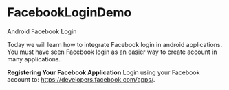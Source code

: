 # FacebookLoginDemo
Android Facebook Login

Today we will learn how to integrate Facebook login in android applications. You must have seen Facebook login as an easier way to create account in many applications.


**Registering Your Facebook Application**
Login using your Facebook account to: https://developers.facebook.com/apps/.